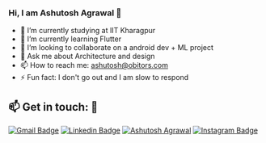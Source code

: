 ### Hi, I am Ashutosh Agrawal 👋


- 🔭 I’m currently studying at IIT Kharagpur                              
- 🌱 I’m currently learning Flutter
- 👯 I’m looking to collaborate on a android dev + ML project
- 💬 Ask me about Architecture and design
- 📫 How to reach me: ashutosh@obitors.com
- ⚡ Fun fact: I don't go out and I am slow to respond

## :mailbox: Get in touch: 💬
[![Gmail Badge](https://img.shields.io/badge/-ashutosh@obitors.com-c14438?style=flat-square&logo=Gmail&logoColor=white)](mailto:ashutosh@obitors.com) [![Linkedin Badge](https://img.shields.io/badge/-obitors-blue?style=flat-square&logo=Linkedin&logoColor=white)](https://www.linkedin.com/in/obitors/) [![Ashutosh Agrawal](https://img.shields.io/badge/Website-Ashutosh-Agrawal)](https://ashutoshagrawal.in) [![Instagram Badge](https://img.shields.io/badge/-obitors-3f729b?style=flat-square&logo=Instagram&logoColor=white)](https://www.instagram.com/obitors/)
